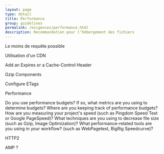 ```yaml
---
layout: page
type: detail
title: Performance
group: guidelines
permalink: /exigences/performance.html
description: Recommandation pour l'hébergement des fichiers
---
```


Le moins de requête possible

Utilisation d'un CDN 

Add an Expires or a Cache-Control Header

Gzip Components

Configure ETags

Performance

Do you use performance budgets? If so, what metrics are you using to determine budgets? Where are you keeping track of performance budgets?
How are you measuring your project's speed (such as Pingdom Speed Test or Google PageSpeed)?
What techniques are you using to decrease file size (such as Gzip, Image Optimization)?
What performance-related tools are you using in your workflow? (such as WebPagetest, BigRig Speedcurve)?

HTTP2

AMP ?

